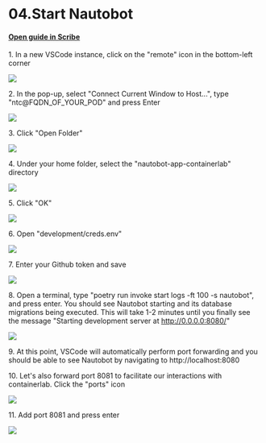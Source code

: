 # 04.Start Nautobot
#### [Open guide in Scribe](https://scribehow.com/shared/04Start_Nautobot__Y7bG3vu3Qhq5dQz-Ragqjg)


1\. In a new VSCode instance, click on the "remote" icon in the bottom-left corner

![](https://ajeuwbhvhr.cloudimg.io/https://colony-recorder.s3.amazonaws.com/files/2025-05-23/aa08ab03-76ca-4fb5-96ed-cd9d1d4bfb75/ascreenshot.jpeg?tl_px=0,355&br_px=1376,1125&force_format=jpeg&q=100&width=1120.0&wat=1&wat_opacity=1&wat_gravity=northwest&wat_url=https://colony-recorder.s3.amazonaws.com/images/watermarks/FB923C_standard.png&wat_pad=-17,581)


2\. In the pop-up, select "Connect Current Window to Host...", type "ntc@FQDN_OF_YOUR_POD" and press Enter

![](https://ajeuwbhvhr.cloudimg.io/https://colony-recorder.s3.amazonaws.com/files/2025-05-23/32a6a2ab-4cce-4252-bded-12a5e5069b60/ascreenshot.jpeg?tl_px=0,0&br_px=1800,1006&force_format=jpeg&q=100&width=1120.0)


3\. Click "Open Folder"

![](https://ajeuwbhvhr.cloudimg.io/https://colony-recorder.s3.amazonaws.com/files/2025-05-23/37b97cb7-e714-41f5-af5b-5e237cdf496e/ascreenshot.jpeg?tl_px=423,0&br_px=1800,769&force_format=jpeg&q=100&width=1120.0&wat=1&wat_opacity=1&wat_gravity=northwest&wat_url=https://colony-recorder.s3.amazonaws.com/images/watermarks/FB923C_standard.png&wat_pad=843,138)


4\. Under your home folder, select the "nautobot-app-containerlab" directory

![](https://ajeuwbhvhr.cloudimg.io/https://colony-recorder.s3.amazonaws.com/files/2025-05-23/b1dfc839-25ea-4ed2-9d06-a647fa2b89a9/ascreenshot.jpeg?tl_px=135,0&br_px=1512,769&force_format=jpeg&q=100&width=1120.0&wat=1&wat_opacity=1&wat_gravity=northwest&wat_url=https://colony-recorder.s3.amazonaws.com/images/watermarks/FB923C_standard.png&wat_pad=524,221)


5\. Click "OK"

![](https://ajeuwbhvhr.cloudimg.io/https://colony-recorder.s3.amazonaws.com/files/2025-05-23/9c01f87a-aca2-4d49-ae50-2d4b2b0f72bf/ascreenshot.jpeg?tl_px=414,0&br_px=1790,769&force_format=jpeg&q=100&width=1120.0&wat=1&wat_opacity=1&wat_gravity=northwest&wat_url=https://colony-recorder.s3.amazonaws.com/images/watermarks/FB923C_standard.png&wat_pad=524,3)


6\. Open "development/creds.env"

![](https://ajeuwbhvhr.cloudimg.io/https://colony-recorder.s3.amazonaws.com/files/2025-05-23/6acd1590-d27a-471d-9615-c9485276ac15/ascreenshot.jpeg?tl_px=423,0&br_px=1800,769&force_format=jpeg&q=100&width=1120.0&wat=1&wat_opacity=1&wat_gravity=northwest&wat_url=https://colony-recorder.s3.amazonaws.com/images/watermarks/FB923C_standard.png&wat_pad=642,239)


7\. Enter your Github token and save

![](https://ajeuwbhvhr.cloudimg.io/https://colony-recorder.s3.amazonaws.com/files/2025-05-23/bcb6351c-2428-46c2-88f3-588a586e53ac/ascreenshot.jpeg?tl_px=138,355&br_px=1514,1125&force_format=jpeg&q=100&width=1120.0&wat=1&wat_opacity=1&wat_gravity=northwest&wat_url=https://colony-recorder.s3.amazonaws.com/images/watermarks/FB923C_standard.png&wat_pad=524,305)


8\. Open a terminal, type "poetry run invoke start logs -ft 100 -s nautobot", and press enter. You should see Nautobot starting and its database migrations being executed. This will take 1-2 minutes until you finally see the message "Starting development server at <http://0.0.0.0:8080/>"

![](https://ajeuwbhvhr.cloudimg.io/https://colony-recorder.s3.amazonaws.com/files/2025-05-23/bf34fa39-c5b0-46e4-9cb8-29c5b678090f/ascreenshot.jpeg?tl_px=0,118&br_px=1800,1125&force_format=jpeg&q=100&width=1120.0)


9\. At this point, VSCode will automatically perform port forwarding and you should be able to see Nautobot by navigating to http://localhost:8080


10\. Let's also forward port 8081 to facilitate our interactions with containerlab. Click the "ports" icon

![](https://ajeuwbhvhr.cloudimg.io/https://colony-recorder.s3.amazonaws.com/files/2025-05-23/3cab8766-3336-4035-98d9-4a2082ba12c4/File.jpeg?tl_px=0,0&br_px=1376,769&force_format=jpeg&q=100&width=1120.0&wat=1&wat_opacity=1&wat_gravity=northwest&wat_url=https://colony-recorder.s3.amazonaws.com/images/watermarks/FB923C_standard.png&wat_pad=46,6)


11\. Add port 8081 and press enter

![](https://ajeuwbhvhr.cloudimg.io/https://colony-recorder.s3.amazonaws.com/files/2025-05-23/ecc0b934-0b6a-427e-8663-f149ce084dcc/File.jpeg?tl_px=0,0&br_px=1376,769&force_format=jpeg&q=100&width=1120.0&wat=1&wat_opacity=1&wat_gravity=northwest&wat_url=https://colony-recorder.s3.amazonaws.com/images/watermarks/FB923C_standard.png&wat_pad=43,68)